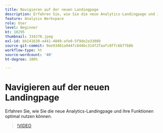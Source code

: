 ```yaml
---
title: Navigieren auf der neuen Landingpage
description: Erfahren Sie, wie Sie die neue Analytics-Landingpage und ihre Funktionen optimal nutzen können.
feature: Analysis Workspace
role: User
level: Beginner
kt: 10295
thumbnail: 334278.jpeg
exl-id: bb141630-a441-4049-afe0-5f9de2a33089
source-git-commit: 9ee93461a944fc844bc314f2faafc0ffc6b77b8b
workflow-type: ht
source-wordcount: '40'
ht-degree: 100%

---
```


# Navigieren auf der neuen Landingpage

Erfahren Sie, wie Sie die neue Analytics-Landingpage und ihre Funktionen optimal nutzen können.

>[!VIDEO](https://video.tv.adobe.com/v/334278/?quality=12&learn=on)

